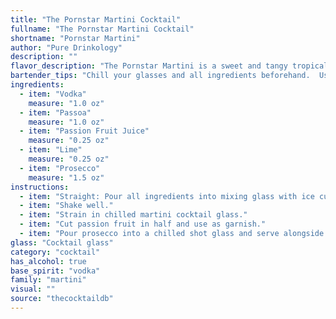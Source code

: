 ```yaml
---
title: "The Pornstar Martini Cocktail"
fullname: "The Pornstar Martini Cocktail"
shortname: "Pornstar Martini"
author: "Pure Drinkology"
description: ""
flavor_description: "The Pornstar Martini is a sweet and tangy tropical delight. The vodka provides a smooth base, while the Passoa liqueur delivers a rich, passionfruit-infused sweetness. Lime juice adds a refreshing acidity, and the passion fruit juice amplifies the tropical fruitiness. The Prosecco topper brings a touch of bubbly effervescence and enhances the overall complexity of the cocktail. "
bartender_tips: "Chill your glasses and all ingredients beforehand.  Use good quality vodka and fresh lime juice for optimal flavor.  Don't overshake the martini, as it will make it cloudy.  Use a fine-mesh strainer to ensure a smooth, clear drink.  A splash of Prosecco before serving adds a delightful fizz.  Enjoy responsibly! "
ingredients:
  - item: "Vodka"
    measure: "1.0 oz"
  - item: "Passoa"
    measure: "1.0 oz"
  - item: "Passion Fruit Juice"
    measure: "0.25 oz"
  - item: "Lime"
    measure: "0.25 oz"
  - item: "Prosecco"
    measure: "1.5 oz"
instructions:
  - item: "Straight: Pour all ingredients into mixing glass with ice cubes."
  - item: "Shake well."
  - item: "Strain in chilled martini cocktail glass."
  - item: "Cut passion fruit in half and use as garnish."
  - item: "Pour prosecco into a chilled shot glass and serve alongside the martini."
glass: "Cocktail glass"
category: "cocktail"
has_alcohol: true
base_spirit: "vodka"
family: "martini"
visual: ""
source: "thecocktaildb"
---
```


